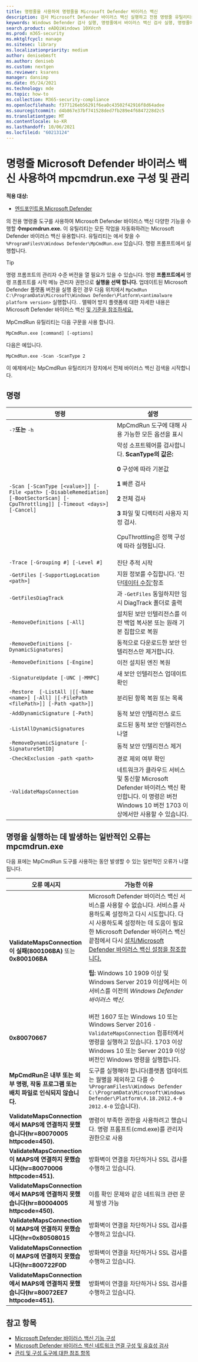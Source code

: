 ```yaml
---
title: 명령줄을 사용하여 명령줄을 Microsoft Defender 바이러스 백신
description: 검사 Microsoft Defender 바이러스 백신 실행하고 전용 명령줄 유틸리티를 사용하여 차세대 보호를 구성합니다.
keywords: Windows Defender 검사 실행, 명령줄에서 바이러스 백신 검사 실행, 명령줄에서 Windows Defender 검사 실행, mpcmdrun, defender
search.product: eADQiWindows 10XVcnh
ms.prod: m365-security
ms.mktglfcycl: manage
ms.sitesec: library
ms.localizationpriority: medium
author: denisebmsft
ms.author: deniseb
ms.custom: nextgen
ms.reviewer: ksarens
manager: dansimp
ms.date: 05/24/2021
ms.technology: mde
ms.topic: how-to
ms.collection: M365-security-compliance
ms.openlocfilehash: f377126eb56291f6ea0c43502f42916f8d64adee
ms.sourcegitcommit: d4b867e37bf741528ded7fb289e4f6847228d2c5
ms.translationtype: MT
ms.contentlocale: ko-KR
ms.lasthandoff: 10/06/2021
ms.locfileid: "60213124"
---
```

# <a name="configure-and-manage-microsoft-defender-antivirus-with-the-mpcmdrunexe-command-line-tool"></a>명령줄 Microsoft Defender 바이러스 백신 사용하여 mpcmdrun.exe 구성 및 관리

**적용 대상:**

- [엔드포인트용 Microsoft Defender](/microsoft-365/security/defender-endpoint/)

의 전용 명령줄 도구를 사용하여 Microsoft Defender 바이러스 백신 다양한 기능을 수행할 **수mpcmdrun.exe.** 이 유틸리티는 모든 작업을 자동화하려는 Microsoft Defender 바이러스 백신 유용합니다. 유틸리티는 에서 찾을 수 `%ProgramFiles%\Windows Defender\MpCmdRun.exe` 있습니다. 명령 프롬프트에서 실행합니다.

> [!TIP]
> 명령 프롬프트의 관리자 수준 버전을 열 필요가 있을 수 있습니다. 명령 **프롬프트에서** 명령 프롬프트를 시작 메뉴 관리자 권한으로 **실행을 선택 합니다.** 업데이트된 Microsoft Defender 플랫폼 버전을 실행 중인 경우 다음 위치에서 `MpCmdRun` `C:\ProgramData\Microsoft\Windows Defender\Platform\<antimalware platform version>` 실행합니다. . 맬웨어 방지 플랫폼에 대한 자세한 내용은 Microsoft Defender 바이러스 백신 [및 기준을 참조하세요.](manage-updates-baselines-microsoft-defender-antivirus.md)

MpCmdRun 유틸리티는 다음 구문을 사용 합니다.

```console
MpCmdRun.exe [command] [-options]
```

다음은 예입니다.

```console
MpCmdRun.exe -Scan -ScanType 2
```

이 예제에서는 MpCmdRun 유틸리티가 장치에서 전체 바이러스 백신 검색을 시작합니다.

## <a name="commands"></a>명령

|명령|설명|
|---|---|
|`-?`**또는** `-h`|MpCmdRun 도구에 대해 사용 가능한 모든 옵션을 표시|
|`-Scan [-ScanType [<value>]] [-File <path> [-DisableRemediation] [-BootSectorScan] [-CpuThrottling]] [-Timeout <days>] [-Cancel]`|악성 소프트웨어를 검사합니다. **ScanType의 값은:**<p>**0** 구성에 따라 기본값<p>**1** 빠른 검사<p>**2** 전체 검사<p>**3** 파일 및 디렉터리 사용자 지정 검사.<p>CpuThrottling은 정책 구성에 따라 실행됩니다.|
|`-Trace [-Grouping #] [-Level #]`|진단 추적 시작|
|`-GetFiles [-SupportLogLocation <path>]`|지원 정보를 수집합니다. '진단[데이터 수집'](collect-diagnostic-data.md)참조|
|`-GetFilesDiagTrack`|과 `-GetFiles` 동일하지만 임시 DiagTrack 폴더로 출력|
|`-RemoveDefinitions [-All]`|설치된 보안 인텔리전스를 이전 백업 복사본 또는 원래 기본 집합으로 복원|
|`-RemoveDefinitions [-DynamicSignatures]`|동적으로 다운로드한 보안 인텔리전스만 제거합니다.|
|`-RemoveDefinitions [-Engine]`|이전 설치된 엔진 복원|
|`-SignatureUpdate [-UNC \|-MMPC]`|새 보안 인텔리전스 업데이트 확인|
|`-Restore  [-ListAll \|[[-Name <name>] [-All] \|[-FilePath <filePath>]] [-Path <path>]]`|분리된 항목 복원 또는 목록|
|`-AddDynamicSignature [-Path]`|동적 보안 인텔리전스 로드|
|`-ListAllDynamicSignatures`|로드된 동적 보안 인텔리전스 나열|
|`-RemoveDynamicSignature [-SignatureSetID]`|동적 보안 인텔리전스 제거|
|`-CheckExclusion -path <path>`|경로 제외 여부 확인|
|`-ValidateMapsConnection`|네트워크가 클라우드 서비스 및 통신할 Microsoft Defender 바이러스 백신 확인합니다. 이 명령은 버전 Windows 10 버전 1703 이상에서만 사용할 수 있습니다.|

## <a name="common-errors-in-running-commands-via-mpcmdrunexe"></a>명령을 실행하는 데 발생하는 일반적인 오류는 mpcmdrun.exe

다음 표에는 MpCmdRun 도구를 사용하는 동안 발생할 수 있는 일반적인 오류가 나열됩니다.

|오류 메시지|가능한 이유|
|---|---|
|**ValidateMapsConnection이 실패(800106BA)** 또는 **0x800106BA**|Microsoft Defender 바이러스 백신 서비스를 사용할 수 없습니다. 서비스를 사용하도록 설정하고 다시 시도합니다. 다시 사용하도록 설정하는 데 도움이 필요한 Microsoft Defender 바이러스 백신 끝점에서 다시 [설치/Microsoft Defender 바이러스 백신 설정을 참조합니다.](switch-to-microsoft-defender-setup.md#reinstallenable-microsoft-defender-antivirus-on-your-endpoints)<p> **팁:** Windows 10 1909 이상 및 Windows Server 2019 이상에서는 이 서비스를 이전의 *Windows Defender 바이러스 백신.*|
|**0x80070667**|버전 1607 또는 Windows 10 또는 Windows Server 2016 `-ValidateMapsConnection` 컴퓨터에서 명령을 실행하고 있습니다. 1703 이상 Windows 10 또는 Server 2019 이상 버전인 Windows 명령을 실행합니다.|
|**MpCmdRun은 내부 또는 외부 명령, 작동 프로그램 또는 배치 파일로 인식되지 않습니다.**|도구를 실행해야 합니다(플랫폼 업데이트는 월별을 제외하고 다를 수 `%ProgramFiles%\Windows Defender` `C:\ProgramData\Microsoft\Windows Defender\Platform\4.18.2012.4-0` `2012.4-0` 있습니다).|
|**ValidateMapsConnection에서 MAPS에 연결하지 못했습니다(hr=80070005 httpcode=450).**|명령이 부족한 권한을 사용하려고 했습니다. 명령 프롬프트(cmd.exe)를 관리자 권한으로 사용|
|**ValidateMapsConnection이 MAPS에 연결하지 못했습니다(hr=80070006 httpcode=451).**|방화벽이 연결을 차단하거나 SSL 검사를 수행하고 있습니다.|
|**ValidateMapsConnection에서 MAPS에 연결하지 못했습니다(hr=80004005 httpcode=450).**|이름 확인 문제와 같은 네트워크 관련 문제 발생 가능|
|**ValidateMapsConnection이 MAPS에 연결하지 못했습니다(hr=0x80508015**|방화벽이 연결을 차단하거나 SSL 검사를 수행하고 있습니다.|
|**ValidateMapsConnection이 MAPS에 연결하지 못했습니다(hr=800722F0D**|방화벽이 연결을 차단하거나 SSL 검사를 수행하고 있습니다.|
|**ValidateMapsConnection에서 MAPS에 연결하지 못했습니다(hr=80072EE7 httpcode=451).**|방화벽이 연결을 차단하거나 SSL 검사를 수행하고 있습니다.|

## <a name="see-also"></a>참고 항목

- [Microsoft Defender 바이러스 백신 기능 구성](configure-microsoft-defender-antivirus-features.md)
- [Microsoft Defender 바이러스 백신 네트워크 연결 구성 및 유효성 검사](configure-network-connections-microsoft-defender-antivirus.md)
- [관리 및 구성 도구에 대한 참조 항목](configuration-management-reference-microsoft-defender-antivirus.md)

